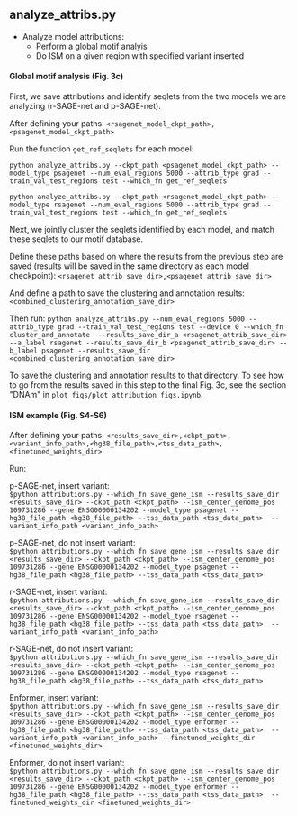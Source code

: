 ## analyze_attribs.py
- Analyze model attributions:
  - Perform a global motif analyis
  - Do ISM on a given region with specified variant inserted
 
#### Global motif analysis (Fig. 3c)
First, we save attributions and identify seqlets from the two models we are analyzing (r-SAGE-net and p-SAGE-net). 

After defining your paths: 
`<rsagenet_model_ckpt_path>,<psagenet_model_ckpt_path>`

Run the function `get_ref_seqlets` for each model: 

`python analyze_attribs.py --ckpt_path <psagenet_model_ckpt_path> --model_type psagenet --num_eval_regions 5000 --attrib_type grad --train_val_test_regions test --which_fn get_ref_seqlets`

`python analyze_attribs.py --ckpt_path <rsagenet_model_ckpt_path> --model_type rsagenet --num_eval_regions 5000 --attrib_type grad --train_val_test_regions test --which_fn get_ref_seqlets`

Next, we jointly cluster the seqlets identified by each model, and match these seqlets to our motif database. 

Define these paths based on where the results from the previous step are saved (results will be saved in the same directory as each model checkpoint): 
`<rsagenet_attrib_save_dir>,<psagenet_attrib_save_dir>`

And define a path to save the clustering and annotation results: 
`<combined_clustering_annotation_save_dir>`

Then run:
`python analyze_attribs.py --num_eval_regions 5000 --attrib_type grad --train_val_test_regions test --device 0 --which_fn cluster_and_annotate  --results_save_dir_a <rsagenet_attrib_save_dir> --a_label rsagenet --results_save_dir_b <psagenet_attrib_save_dir> --b_label psagenet --results_save_dir <combined_clustering_annotation_save_dir>`

To save the clustering and annotation results to that directory. 
To see how to go from the results saved in this step to the final Fig. 3c, see the section "DNAm" in `plot_figs/plot_attribution_figs.ipynb`. 

#### ISM example (Fig. S4-S6) 
After defining your paths: 
`<results_save_dir>,<ckpt_path>,<variant_info_path>,<hg38_file_path>,<tss_data_path>,<finetuned_weights_dir>`  

Run:

p-SAGE-net, insert variant:     
`$python attributions.py --which_fn save_gene_ism --results_save_dir <results_save_dir> --ckpt_path <ckpt_path> --ism_center_genome_pos 109731286 --gene ENSG00000134202 --model_type psagenet --hg38_file_path <hg38_file_path> --tss_data_path <tss_data_path>  --variant_info_path <variant_info_path>`   

p-SAGE-net, do not insert variant:     
`$python attributions.py --which_fn save_gene_ism --results_save_dir <results_save_dir> --ckpt_path <ckpt_path> --ism_center_genome_pos 109731286 --gene ENSG00000134202 --model_type psagenet --hg38_file_path <hg38_file_path> --tss_data_path <tss_data_path>` 

r-SAGE-net, insert variant:     
`$python attributions.py --which_fn save_gene_ism --results_save_dir <results_save_dir> --ckpt_path <ckpt_path> --ism_center_genome_pos 109731286 --gene ENSG00000134202 --model_type rsagenet --hg38_file_path <hg38_file_path> --tss_data_path <tss_data_path>  --variant_info_path <variant_info_path>`   

r-SAGE-net, do not insert variant:       
`$python attributions.py --which_fn save_gene_ism --results_save_dir <results_save_dir> --ckpt_path <ckpt_path> --ism_center_genome_pos 109731286 --gene ENSG00000134202 --model_type rsagenet --hg38_file_path <hg38_file_path> --tss_data_path <tss_data_path>` 

Enformer, insert variant:     
`$python attributions.py --which_fn save_gene_ism --results_save_dir <results_save_dir> --ckpt_path <ckpt_path> --ism_center_genome_pos 109731286 --gene ENSG00000134202 --model_type enformer --hg38_file_path <hg38_file_path> --tss_data_path <tss_data_path>  --variant_info_path <variant_info_path> --finetuned_weights_dir <finetuned_weights_dir>`   

Enformer, do not insert variant:     
`$python attributions.py --which_fn save_gene_ism --results_save_dir <results_save_dir> --ckpt_path <ckpt_path> --ism_center_genome_pos 109731286 --gene ENSG00000134202 --model_type enformer --hg38_file_path <hg38_file_path> --tss_data_path <tss_data_path>  --finetuned_weights_dir <finetuned_weights_dir>` 
